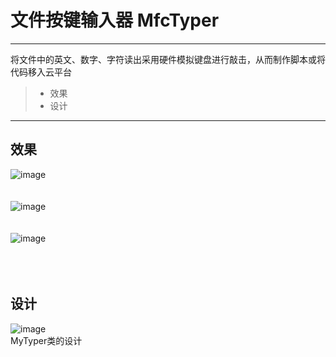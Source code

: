 # 文件按键输入器 MfcTyper
------

将文件中的英文、数字、字符读出采用硬件模拟键盘进行敲击，从而制作脚本或将代码移入云平台
> * 效果
> * 设计

------
## 效果
![image](https://github.com/luguanxing/Win32-Programming/blob/master/26-%E6%96%87%E4%BB%B6%E6%8C%89%E9%94%AE%E8%BE%93%E5%85%A5%E5%99%A8/pictures/1.gif?raw=true)<br><br><br>
![image](https://github.com/luguanxing/Win32-Programming/blob/master/26-%E6%96%87%E4%BB%B6%E6%8C%89%E9%94%AE%E8%BE%93%E5%85%A5%E5%99%A8/pictures/2.gif?raw=true)<br><br><br>
![image](https://github.com/luguanxing/Win32-Programming/blob/master/26-%E6%96%87%E4%BB%B6%E6%8C%89%E9%94%AE%E8%BE%93%E5%85%A5%E5%99%A8/pictures/copy.gif?raw=true)<br><br><br>
<br>

## 设计
![image](https://github.com/luguanxing/Win32-Programming/blob/master/26-%E6%96%87%E4%BB%B6%E6%8C%89%E9%94%AE%E8%BE%93%E5%85%A5%E5%99%A8/pictures/class.jpg?raw=true)<br>
MyTyper类的设计<br>
<br><br><br>





